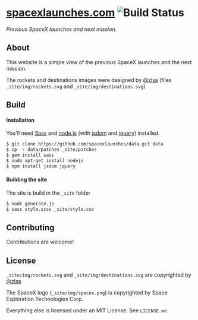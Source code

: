 # [spacexlaunches.com](https://spacexlaunches.com) ![Build Status](https://app.wercker.com/status/72fe331216257410751430e81003506b/s/master)
*Previous SpaceX launches and  next mission.*

## About
This website is a simple view of the previous SpaceX launches and the next mission.

The rockets and destinations images were designed by [@zlsa](https://github.com/zlsa/) (files ```_site/img/rockets.svg``` and ```_site/img/destinations.svg```)

## Build
#### Installation
You'll need [Sass](http://sass-lang.com/) and [node.js](https://nodejs.org/) (with [jsdom](https://github.com/tmpvar/jsdom) and [jquery](https://jquery.com/)) installed.

```bash
$ git clone https://github.com/spacexlaunches/data.git data
$ cp -r data/patches _site/patches
$ gem install sass
$ sudo apt-get install nodejs
$ npm install jsdom jquery
```

#### Building the site
The site is build in the ```_site``` folder
```bash
$ node generate.js
$ sass style.scss _site/style.css
```

## Contributing
Contributions are welcome!

## License
```_site/img/rockets.svg``` and ```_site/img/destinations.svg``` are copyrighted by [@zlsa](https://github.com/zlsa/)

The SpaceX logo (```_site/img/spacex.png```) is copyrighted by Space Exploration Technologies Corp.

Everything else is licensed under an MIT License. See ```LICENSE.md```
